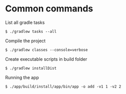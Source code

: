 # Common commands

List all gradle tasks
```
$ ./gradlew tasks --all
```

Compile the project
```
$ ./gradlew classes --console=verbose 
```

Create executable scripts in build folder
```
$ ./gradlew installDist 
```

Running the app
```
$ ./app/build/install/app/bin/app -o add -v1 1 -v2 2
```